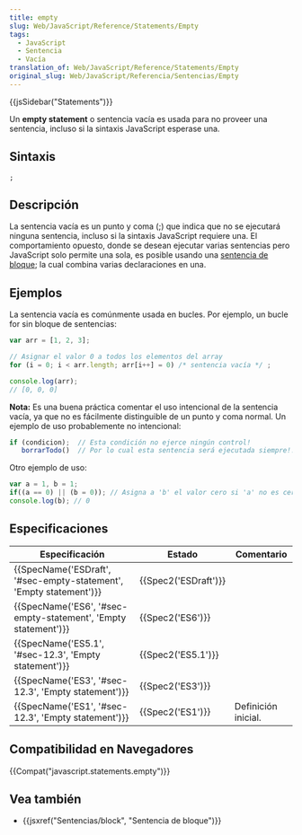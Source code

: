 ```yaml
---
title: empty
slug: Web/JavaScript/Reference/Statements/Empty
tags:
  - JavaScript
  - Sentencia
  - Vacía
translation_of: Web/JavaScript/Reference/Statements/Empty
original_slug: Web/JavaScript/Referencia/Sentencias/Empty
---
```


{{jsSidebar("Statements")}}

Un **empty statement** o sentencia vacía es usada para no proveer una sentencia, incluso si la sintaxis JavaScript esperase una.

## Sintaxis

```
;
```

## Descripción

La sentencia vacía es un punto y coma (;) que indica que no se ejecutará ninguna sentencia, incluso si la sintaxis JavaScript requiere una. El comportamiento opuesto, donde se desean ejecutar varias sentencias pero JavaScript solo permite una sola, es posible usando una [sentencia de bloque](/es/docs/Web/JavaScript/Referencia/Sentencias/block); la cual combina varias declaraciones en una.

## Ejemplos

La sentencia vacía es comúnmente usada en bucles. Por ejemplo, un bucle for sin bloque de sentencias:

```js
var arr = [1, 2, 3];

// Asignar el valor 0 a todos los elementos del array
for (i = 0; i < arr.length; arr[i++] = 0) /* sentencia vacía */ ;

console.log(arr);
// [0, 0, 0]
```

**Nota:** Es una buena práctica comentar el uso intencional de la sentencia vacía, ya que no es fácilmente distinguible de un punto y coma normal. Un ejemplo de uso probablemente no intencional:

```js
if (condicion);  // Esta condición no ejerce ningún control!
   borrarTodo()  // Por lo cual esta sentencia será ejecutada siempre!!!
```

Otro ejemplo de uso:

```js
var a = 1, b = 1;
if((a == 0) || (b = 0)); // Asigna a 'b' el valor cero si 'a' no es cero.
console.log(b); // 0
```

## Especificaciones

| Especificación                                                                           | Estado                       | Comentario          |
| ---------------------------------------------------------------------------------------- | ---------------------------- | ------------------- |
| {{SpecName('ESDraft', '#sec-empty-statement', 'Empty statement')}} | {{Spec2('ESDraft')}} |                     |
| {{SpecName('ES6', '#sec-empty-statement', 'Empty statement')}}     | {{Spec2('ES6')}}         |                     |
| {{SpecName('ES5.1', '#sec-12.3', 'Empty statement')}}                 | {{Spec2('ES5.1')}}     |                     |
| {{SpecName('ES3', '#sec-12.3', 'Empty statement')}}                     | {{Spec2('ES3')}}         |                     |
| {{SpecName('ES1', '#sec-12.3', 'Empty statement')}}                     | {{Spec2('ES1')}}         | Definición inicial. |

## Compatibilidad en Navegadores

{{Compat("javascript.statements.empty")}}

## Vea también

- {{jsxref("Sentencias/block", "Sentencia de bloque")}}
